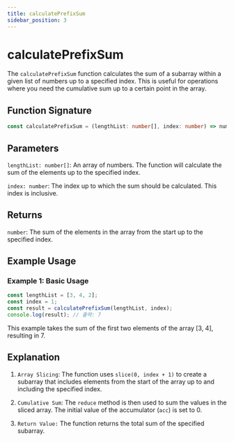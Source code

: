 ```yaml
---
title: calculatePrefixSum
sidebar_position: 3
---
```


# calculatePrefixSum

The `calculatePrefixSum` function calculates the sum of a subarray within a given list of numbers up to a specified index. This is useful for operations where you need the cumulative sum up to a certain point in the array.

## Function Signature

```ts
const calculatePrefixSum = (lengthList: number[], index: number) => number;
```

## Parameters

`lengthList: number[]`: An array of numbers. The function will calculate the sum of the elements up to the specified index.

`index: number`: The index up to which the sum should be calculated. This index is inclusive.

## Returns

`number`: The sum of the elements in the array from the start up to the specified index.

## Example Usage

### Example 1: Basic Usage

```typescript
const lengthList = [3, 4, 2];
const index = 1;
const result = calculatePrefixSum(lengthList, index);
console.log(result); // 출력: 7
```

This example takes the sum of the first two elements of the array [3, 4], resulting in 7.

## Explanation

1. `Array Slicing`: The function uses `slice(0, index + 1)` to create a subarray that includes elements from the start of the array up to and including the specified index.

2. `Cumulative Sum`: The `reduce` method is then used to sum the values in the sliced array. The initial value of the accumulator (`acc`) is set to 0.

3. `Return Value:` The function returns the total sum of the specified subarray.
